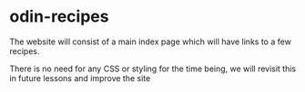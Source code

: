 # odin-recipes
The website will consist of a main index page which will have links to a few recipes.

There is no need for any CSS or styling for the time being, we will revisit this in future lessons and improve the site


